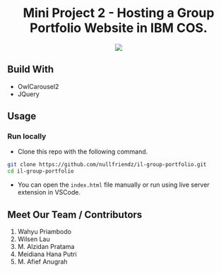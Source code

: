 <div style="text-align: center">
  <h1>Mini Project 2 - Hosting a Group Portfolio Website in IBM COS.</h1>
  <img src="https://i.giphy.com/media/v1.Y2lkPTc5MGI3NjExOXBrZzg1bXExcnB5aG5xZHJzaXVxcGc1aXU3am1oZXdnZGw4czh6YyZlcD12MV9pbnRlcm5hbF9naWZfYnlfaWQmY3Q9Zw/3o85xGdsSCHfTPBJok/giphy.gif">
</div>

## Build With

- OwlCarousel2
- JQuery

## Usage

### Run locally

- Clone this repo with the following command.

```bash
git clone https://github.com/nullfriendz/il-group-portfolio.git
cd il-group-portfolio
```

- You can open the `index.html` file manually or run using live server extension in VSCode.

## Meet Our Team / Contributors

1. Wahyu Priambodo
2. Wilsen Lau
3. M. Alzidan Pratama
4. Meidiana Hana Putri
5. M. Afief Anugrah
